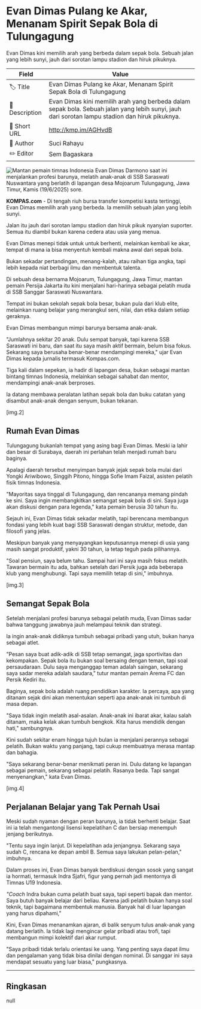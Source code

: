 # Evan Dimas Pulang ke Akar, Menanam Spirit Sepak Bola di Tulungagung

Evan Dimas kini memilih arah yang berbeda dalam sepak bola. Sebuah jalan yang lebih sunyi, jauh dari sorotan lampu stadion dan hiruk pikuknya.

| Field         | Value                                                       |
|---------------|-------------------------------------------------------------|
| 🏷️ Title       | Evan Dimas Pulang ke Akar, Menanam Spirit Sepak Bola di Tulungagung |
| 📝 Description | Evan Dimas kini memilih arah yang berbeda dalam sepak bola. Sebuah jalan yang lebih sunyi, jauh dari sorotan lampu stadion dan hiruk pikuknya. |
| 🔗 Short URL   | http://kmp.im/AGHvdB |
| 👤 Author      | Suci Rahayu |
| ✏️ Editor      | Sem Bagaskara |

![Mantan pemain timnas Indonesia Evan Dimas Darmono saat ini menjalankan profesi barunya, melatih anak-anak di SSB Saraswati Nuswantara yang berlatih di lapangan desa Mojoarum Tulungagung, Jawa Timur, Kamis (19/6/2025) sore.](https://asset.kompas.com/crops/IreFQ-WF9HDIOlGcZYY7FjUsHGE=/0x0:3674x2449/750x500/data/photo/2025/06/20/6854b4a91367d.jpg)

**KOMPAS.com** - Di tengah riuh bursa transfer kompetisi kasta tertinggi, Evan Dimas memilih arah yang berbeda. Ia memilih sebuah jalan yang lebih sunyi.

Jalan itu jauh dari sorotan lampu stadion dan hiruk pikuk nyanyian suporter. Semua itu diambil bukan karena cedera atau usia yang menua.

Evan Dimas menepi tidak untuk untuk berhenti, melainkan kembali ke akar, tempat di mana ia bisa menyentuh kembali makna awal dari sepak bola.

Bukan sekadar pertandingan, menang-kalah, atau raihan tiga angka, tapi lebih kepada niat berbagi ilmu dan membentuk talenta.

Di sebuah desa bernama Mojoarum, Tulungagung, Jawa Timur, mantan pemain Persija Jakarta itu kini menjalani hari-harinya sebagai pelatih muda di SSB Sanggar Saraswati Nuswantara.

Tempat ini bukan sekolah sepak bola besar, bukan pula dari klub elite, melainkan ruang belajar yang merangkul seni, nilai, dan etika dalam setiap geraknya.

Evan Dimas membangun mimpi barunya bersama anak-anak.

"Jumlahnya sekitar 20 anak. Dulu sempat banyak, tapi karena SSB Saraswati ini baru, dan saat itu saya masih aktif bermain, belum bisa fokus. Sekarang saya berusaha benar-benar mendampingi mereka," ujar Evan Dimas kepada jurnalis termasuk Kompas.com.

Tiga kali dalam sepekan, ia hadir di lapangan desa, bukan sebagai mantan bintang timnas Indonesia, melainkan sebagai sahabat dan mentor, mendampingi anak-anak berproses.

Ia datang membawa peralatan latihan sepak bola dan buku catatan yang disambut anak-anak dengan senyum, bukan tekanan.

\[img.2\]

## **Rumah Evan Dimas**

Tulungagung bukanlah tempat yang asing bagi Evan Dimas. Meski ia lahir dan besar di Surabaya, daerah ini perlahan telah menjadi rumah baru baginya.

Apalagi daerah tersebut menyimpan banyak jejak sepak bola mulai dari Yongki Ariwibowo, Singgih Pitono, hingga Sofie Imam Faizal, asisten pelatih fisik timnas Indonesia.

"Mayoritas saya tinggal di Tulungagung, dan rencananya memang pindah ke sini. Saya ingin membangkitkan semangat sepak bola di sini. Saya juga akan diskusi dengan para legenda," kata pemain berusia 30 tahun itu.

Sejauh ini, Evan Dimas tidak sekadar melatih, tapi berencana membangun fondasi yang lebih kuat bagi SSB Saraswati dengan struktur, metode, dan filosofi yang jelas.

Meskipun banyak yang menyayangkan keputusannya menepi di usia yang masih sangat produktif, yakni 30 tahun, ia tetap teguh pada pilihannya.

"Soal pensiun, saya belum tahu. Sampai hari ini saya masih fokus melatih. Tawaran bermain itu ada, bahkan setelah dari Persik juga ada beberapa klub yang menghubungi. Tapi saya memilih tetap di sini," imbuhnya.

\[img.3\]

## **Semangat Sepak Bola**

Setelah menjalani profesi barunya sebagai pelatih muda, Evan Dimas sadar bahwa tanggung jawabnya jauh melampaui teknik dan strategi.

Ia ingin anak-anak didiknya tumbuh sebagai pribadi yang utuh, bukan hanya sebagai atlet.

"Pesan saya buat adik-adik di SSB tetap semangat, jaga sportivitas dan kekompakan. Sepak bola itu bukan soal bersaing dengan teman, tapi soal persaudaraan. Dulu saya menganggap teman adalah saingan, sekarang saya sadar mereka adalah saudara," tutur mantan pemain Arema FC dan Persik Kediri itu.

Baginya, sepak bola adalah ruang pendidikan karakter. Ia percaya, apa yang ditanam sejak dini akan menentukan seperti apa anak-anak ini tumbuh di masa depan.

"Saya tidak ingin melatih asal-asalan. Anak-anak ini ibarat akar, kalau salah ditanam, maka kelak akan tumbuh bengkok. Kita harus mendidik dengan hati," sambungnya.

Kini sudah sekitar enam hingga tujuh bulan ia menjalani perannya sebagai pelatih. Bukan waktu yang panjang, tapi cukup membuatnya merasa mantap dan bahagia.

"Saya sekarang benar-benar menikmati peran ini. Dulu datang ke lapangan sebagai pemain, sekarang sebagai pelatih. Rasanya beda. Tapi sangat menyenangkan," kata Evan Dimas.

\[img.4\]

## **Perjalanan Belajar yang Tak Pernah Usai**

Meski sudah nyaman dengan peran barunya, ia tidak berhenti belajar. Saat ini ia telah mengantongi lisensi kepelatihan C dan bersiap menempuh jenjang berikutnya.

"Tentu saya ingin lanjut. Di kepelatihan ada jenjangnya. Sekarang saya sudah C, rencana ke depan ambil B. Semua saya lakukan pelan-pelan," imbuhnya.

Dalam proses ini, Evan Dimas banyak berdiskusi dengan sosok yang sangat ia hormati, termasuk Indra Sjafri, figur yang pernah jadi mentornya di Timnas U19 Indonesia.

*"Coach* Indra bukan cuma pelatih buat saya, tapi seperti bapak dan mentor. Saya butuh banyak belajar dari beliau. Karena jadi pelatih bukan hanya soal teknik, tapi bagaimana membentuk manusia. Banyak hal di luar lapangan yang harus dipahami,"

Kini, Evan Dimas menanamkan ajaran, di balik senyum tulus anak-anak yang datang berlatih. Ia tidak lagi mengincar gelar pribadi atau trofi, tapi membangun mimpi kolektif dari akar rumput.

"Saya pribadi tidak terlalu orientasi ke uang. Yang penting saya dapat ilmu dan pengalaman yang tidak bisa dinilai dengan nominal. Di sanggar ini saya mendapat sesuatu yang luar biasa," pungkasnya.

---
## Ringkasan

null
